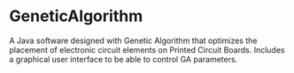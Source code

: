 # GeneticAlgorithm
A Java software designed with Genetic Algorithm that optimizes the placement of electronic circuit elements on Printed Circuit Boards. Includes a graphical user interface to be able to control GA parameters. 
